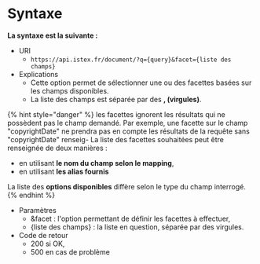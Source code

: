 # Syntaxe

**La syntaxe est la suivante :**

* URI
  * `https://api.istex.fr/document/?q={query}&facet={liste des champs}`
* Explications
  * Cette option permet de sélectionner une ou des facettes basées sur les champs disponibles.
  * La liste des champs est séparée par des **, (virgules)**.

{% hint style="danger" %}
les facettes ignorent les résultats qui ne possèdent pas le champ demandé. Par exemple, une facette sur le champ "copyrightDate" ne prendra pas en compte les résultats de la requête sans "copyrightDate" renseig- La liste des facettes souhaitées peut être renseignée de deux manières :

* en utilisant **le nom du champ selon le mapping**, &#x20;
* en utilisant **les alias fournis** &#x20;

La liste des **options disponibles** diffère selon le type du champ interrogé.
{% endhint %}

* Paramètres
  * \&facet : l'option permettant de définir les facettes à effectuer,
  * {liste des champs} : la liste en question, séparée par des virgules.
* Code de retour
  * 200 si OK,
  * 500 en cas de problème&#x20;
